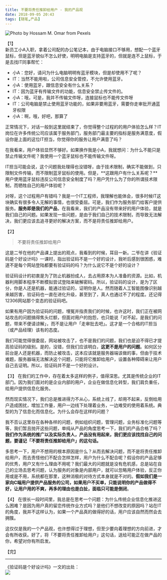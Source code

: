 ```yaml
---
title: 不要将责任推卸给用户 - 我的产品观
date: 2018-09-05 20:43
tags: [随笔,产品]
---
```


![Photo by Hossam M. Omar from Pexels](/image/pexels-photo-788967.jpeg)

【1】    
新员工小A入职，拿着公司配的办公笔记本，由于电脑接口不够用，想配一个蓝牙鼠标，但是蓝牙貌似不怎么好使，明明电脑是支持蓝牙的，但就是连不上鼠标，于是去找IT同事帮忙：

- 小A：您好，请问为什么电脑明明有蓝牙模块，但是却使用不了呢？
- IT：当然不能用啦，公司信息安全管控，不允许使用蓝牙。
- 小A：使用蓝牙，跟信息安全有什么关系？
- IT：因为蓝牙有传输文件的功能，信息安全禁止传文件的。
- 小A：哦，可是，我并不传输文件呀，连接鼠标也不能传文件呀
- IT：公司电脑是禁止使用蓝牙功能的，如果非要用蓝牙，需要你走审批开通蓝牙权限
- 小A：啊，哦，好吧，那算了

正常情况下，对话一般到这里就结束了，你觉得整个过程的的用户体验怎么样？IT岗位在许多传统公司应该属于服务部门，服务部门最主要的指标是服务满意度，假设你是上面的这位IT担当，你觉得你的服务让用户满意了吗？

在我看来，用户体验显然不够好。如果换作我是小A，我就想问：为什么不能只是禁止传输文件呢？我使用一个蓝牙鼠标也不能传输文件呀。

IT担当可能会说，这个问题我处理得也没错呀，由于技术限制，确实不能做到，只限制文件传输，而不限制蓝牙鼠标的使用。但是，**这跟用户有什么关系呢？**用户使用蓝牙鼠标违反公司信息安全制度了吗？用户凭什么为了你的所谓技术限制，而牺牲自己的用户体验呢？

对呀，这个过程用户有错吗？我是一个IT工程师，我理解也能体会，很多时候IT这块确实有很多令人无解的事情，也很受委屈。可是，我们作为服务部门给客户提供服务。**服务即是我们的产品**，在我看来，我们的产品没有带来好的用户体验，就是我们自己的问题。如果发现一些问题，是由于我们自己的技术限制，而导致无法解决，我们更应该去追寻更好的解决方案，而不是将责任推卸给用户。

【2】    
> 不要将责任推卸给用户

这是二爷在他的产品课上提出的观点，我看到的时候，耳目一新。二爷在讲《验证码是个好设计吗》一课时，指出验证码不是一个好的设计，我听后感到很困惑，难道不是每个网站登陆都要有验证码的吗？为什么说它不是个好的设计？

验证码设计的初衷是为了防止机器扮成人，去占用原本为人准备的资源。比如，机器利用脚本程序不断模拟尝试登陆来破解密码。所以，验证码的设计，是为了区分，你是人还是机器，能通过验证的，证明你是人。然而随着人工智能图像识别越来越厉害，验证码也一直在进化升级，甚至到了，真人也通过不了的程度。还记得12306网站那个变态的验证码吧。

如果有用户因为验证码的问题，埋冤并指责我们的时候，也许这时，我们正在被网站攻击的问题搞得焦头烂额，但面对用户的抱怨，也只能说「对不起，是我们的问题，带来不便请谅解」，而不是让用户「走审批去吧」。这才是一个合格的IT担当（或产品经理）该有的态度。

我们可能觉得很委屈，网站被攻击了，也不是我们的问题，我们也是迫不得已才提高验证码的级别。是的，没错，但我们应该明白，**这更不是用户的问题**。如何区分前台是人还是机器，而防止被攻击，这本应该就是服务器端该做的事，但由于技术难题，服务器端无法解决这个问题，只能将它推卸给用户，设置各种障碍来让用户自己去证明。所以，验证码并不是一个好的设计。

【3】
在我们的工作中，存在着太多这样的例子，值得深思。尤其是传统企业的IT部门。因为我们面对的是企业内部的用户，企业在做信息化转型，我们肩负重任，给用户提供信息化服务。

然而现实情况下，我们总是推进得力不从心，系统上线了，却用不起来，反倒给用户造成困扰，增加工作量，用户一边线下处理着业务，一边难受的使用着系统。典型的为了信息化而信息化。为什么会存在这样的问题？

我不否认这里存在各种各样的问题，例如组织问题，管理问题，业务标准化问题等等，我们暂且抛开这些问题，单纯从产品的角度思考一下，我们的产品合格了吗？**我们作为系统的推广以及实际负责人，产品没有用起来，我们更应该找找自己的问题，要谨记「不要将责任推卸给用户」的这句话。**

多思考一下，用户不想用的根本原因是什么？从而去解决问题，而不是将责任推卸给用户，而去责怪他们不配合怎样怎样，用户为什么不配合呢？假设你的产品足够的优秀，用户又有什么理由不用呢？我们最大的问题就是没有危机感，总是站在自己的立场去思考问题，认为服务的对象是内部用户，就可以忽略用户体验，反正你用或是不用，系统都在那里，这种消极的对待方式本身就是不对的。**假如我们是一家向C端用户提供产品服务的公司，如果用户不买单，只能说明你的产品做得不好，让用户用的不爽，再多的理由也是白扯，面临只可能是倒闭**。

【4】
在很长一段时间里，我总是在思考一个问题：为什么传统企业信息化推进这么困难？是因为用户真的留恋传统作业方式吗？是他们不想改变的原因吗？站在IT的角度，我并不这样认为，如果一个产品真的做得好的话，用户应该自然而然会去拥簇。

这仅仅是我的一个产品观，也许想得过于理想，但至少要向着理想的方向前进，才会有所收获。好了，将「不要将责任推卸给用户」这句话，送给可能正在做产品的你，希望对你有所启发。

【完】

---
《验证码是个好设计吗》一文的出处：  
![](/image/WechatIMG22.jpeg)